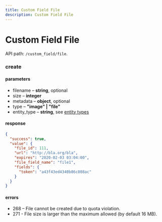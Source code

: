 ```yaml
---
title: Custom Field File
description: Custom Field File
---
```


# Custom Field File

API path: `/custom_field/file`.

### create

#### parameters

* filename – **string**, optional
* size – **integer**
* metadata – **object**, optional
* type – **"image" | "file"**
* entity_type – **string**, see [entity types](../entity/index.md)

#### response

```json
{
  "success": true,
  "value": {
    "file_id": 111,
    "url": "http://bla.org/bla",
    "expires": "2020-02-03 03:04:00",
    "file_field_name": "file1",
    "fields": {
      "token": "a43f43ed4340b86c808ac"
    }
  }
}
```

#### errors

* 268 – File cannot be created due to quota violation.
* 271 - File size is larger than the maximum allowed (by default 16 MB).

